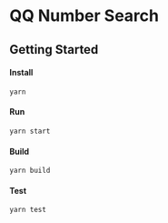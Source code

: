 # QQ Number Search

## Getting Started

#### Install

```
yarn
```

#### Run 

```
yarn start
```

#### Build

```
yarn build
```

#### Test

```
yarn test
```

